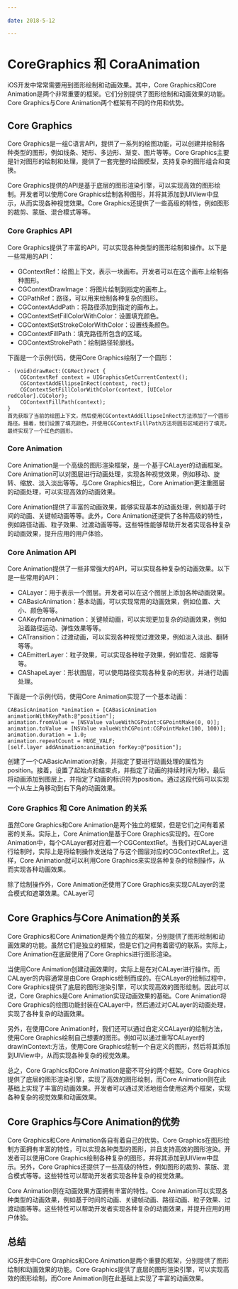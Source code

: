 ```yaml
---
 
date: 2018-5-12

---
```


# CoreGraphics 和 CoraAnimation

iOS开发中常常需要用到图形绘制和动画效果。其中，Core Graphics和Core Animation是两个非常重要的框架。它们分别提供了图形绘制和动画效果的功能。Core Graphics与Core Animation两个框架有不同的作用和优势。

## Core Graphics

Core Graphics是一组C语言API，提供了一系列的绘图功能，可以创建并绘制各种类型的图形，例如线条、矩形、多边形、渐变、图片等等。Core Graphics主要是针对图形的绘制和处理，提供了一套完整的绘图模型，支持复杂的图形组合和变换。<br>

Core Graphics提供的API是基于底层的图形渲染引擎，可以实现高效的图形绘制。开发者可以使用Core Graphics绘制各种图形，并将其添加到UIView中显示，从而实现各种视觉效果。Core Graphics还提供了一些高级的特性，例如图形的裁剪、蒙版、混合模式等等。

### Core Graphics API

Core Graphics提供了丰富的API，可以实现各种类型的图形绘制和操作。以下是一些常用的API：

- GContextRef：绘图上下文，表示一块画布。开发者可以在这个画布上绘制各种图形。
- CGContextDrawImage：将图片绘制到指定的画布上。
- CGPathRef：路径，可以用来绘制各种复杂的图形。
- CGContextAddPath：将路径添加到指定的画布上。
- CGContextSetFillColorWithColor：设置填充颜色。
- CGContextSetStrokeColorWithColor：设置线条颜色。
- CGContextFillPath：填充路径所包含的区域。
- CGContextStrokePath：绘制路径轮廓线。

下面是一个示例代码，使用Core Graphics绘制了一个圆形：

``` objective
- (void)drawRect:(CGRect)rect {
    CGContextRef context = UIGraphicsGetCurrentContext();
    CGContextAddEllipseInRect(context, rect);
    CGContextSetFillColorWithColor(context, [UIColor redColor].CGColor);
    CGContextFillPath(context);
}
首先获取了当前的绘图上下文，然后使用CGContextAddEllipseInRect方法添加了一个圆形路径。接着，我们设置了填充颜色，并使用CGContextFillPath方法将圆形区域进行了填充，最终实现了一个红色的圆形。
``` 

### Core Animation

Core Animation是一个高级的图形渲染框架，是一个基于CALayer的动画框架。Core Animation可以对图层进行动画处理，实现各种视觉效果，例如移动、旋转、缩放、淡入淡出等等。与Core Graphics相比，Core Animation更注重图层的动画处理，可以实现高效的动画效果。<br>

Core Animation提供了丰富的动画效果，能够实现基本的动画处理，例如基于时间的动画、关键帧动画等等。此外，Core Animation还提供了各种高级的特性，例如路径动画、粒子效果、过渡动画等等。这些特性能够帮助开发者实现各种复杂的动画效果，提升应用的用户体验。

### Core Animation API
Core Animation提供了一些非常强大的API，可以实现各种复杂的动画效果。以下是一些常用的API：

- CALayer：用于表示一个图层。开发者可以在这个图层上添加各种动画效果。
- CABasicAnimation：基本动画，可以实现常用的动画效果，例如位置、大小、颜色等等。
- CAKeyframeAnimation：关键帧动画，可以实现更加复杂的动画效果，例如沿着路径运动、弹性效果等等。
- CATransition：过渡动画，可以实现各种视觉过渡效果，例如淡入淡出、翻转等等。
- CAEmitterLayer：粒子效果，可以实现各种粒子效果，例如雪花、烟雾等等。
- CAShapeLayer：形状图层，可以使用路径实现各种复杂的形状，并进行动画处理。

下面是一个示例代码，使用Core Animation实现了一个基本动画：

``` objective
CABasicAnimation *animation = [CABasicAnimation animationWithKeyPath:@"position"];
animation.fromValue = [NSValue valueWithCGPoint:CGPointMake(0, 0)];
animation.toValue = [NSValue valueWithCGPoint:CGPointMake(100, 100)];
animation.duration = 1.0;
animation.repeatCount = HUGE_VALF;
[self.layer addAnimation:animation forKey:@"position"];
```

创建了一个CABasicAnimation对象，并指定了要进行动画处理的属性为position。接着，设置了起始点和结束点，并指定了动画的持续时间为1秒。最后将动画添加到图层上，并指定了动画的标识符为position。通过这段代码可以实现一个从左上角移动到右下角的动画效果。

### Core Graphics 和 Core Animation 的关系

虽然Core Graphics和Core Animation是两个独立的框架，但是它们之间有着紧密的关系。实际上，Core Animation是基于Core Graphics实现的。在Core Animation中，每个CALayer都对应着一个CGContextRef。当我们对CALayer进行绘制时，实际上是将绘制操作发送给了与这个图层对应的CGContextRef上。这样，Core Animation就可以利用Core Graphics来实现各种复杂的绘制操作，从而实现各种动画效果。

除了绘制操作外，Core Animation还使用了Core Graphics来实现CALayer的混合模式和遮罩效果。CALayer可

## Core Graphics与Core Animation的关系

Core Graphics和Core Animation是两个独立的框架，分别提供了图形绘制和动画效果的功能。虽然它们是独立的框架，但是它们之间有着密切的联系。实际上，Core Animation在底层使用了Core Graphics进行图形渲染。<br>

当使用Core Animation创建动画效果时，实际上是在对CALayer进行操作。而CALayer的内容通常是由Core Graphics绘制而成的。在CALayer的绘制过程中，Core Graphics提供了底层的图形渲染引擎，可以实现高效的图形绘制。因此可以说，Core Graphics是Core Animation实现动画效果的基础。Core Animation将Core Graphics的绘图功能封装在CALayer中，然后通过对CALayer的动画处理，实现了各种复杂的动画效果。<br>

另外，在使用Core Animation时，我们还可以通过自定义CALayer的绘制方法，使用Core Graphics绘制自己想要的图形。例如可以通过重写CALayer的drawInContext:方法，使用Core Graphics绘制一个自定义的图形，然后将其添加到UIView中，从而实现各种复杂的视觉效果。<br>

总之，Core Graphics和Core Animation是密不可分的两个框架。Core Graphics提供了底层的图形渲染引擎，实现了高效的图形绘制，而Core Animation则在此基础上实现了丰富的动画效果。开发者可以通过灵活地组合使用这两个框架，实现各种复杂的视觉效果和动画效果。

## Core Graphics与Core Animation的优势

Core Graphics和Core Animation各自有着自己的优势。Core Graphics在图形绘制方面拥有丰富的特性，可以实现各种类型的图形，并且支持高效的图形渲染。开发者可以使用Core Graphics绘制各种复杂的图形，并将其添加到UIView中显示。另外，Core Graphics还提供了一些高级的特性，例如图形的裁剪、蒙版、混合模式等等。这些特性可以帮助开发者实现各种复杂的视觉效果。<br>

Core Animation则在动画效果方面拥有丰富的特性。Core Animation可以实现各种类型的动画效果，例如基于时间的动画、关键帧动画、路径动画、粒子效果、过渡动画等等。这些特性可以帮助开发者实现各种复杂的动画效果，并提升应用的用户体验。<br>

## 总结
iOS开发中Core Graphics和Core Animation是两个重要的框架，分别提供了图形绘制和动画效果的功能。Core Graphics提供了底层的图形渲染引擎，可以实现高效的图形绘制，而Core Animation则在此基础上实现了丰富的动画效果。
